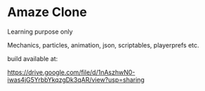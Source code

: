 # Amaze Clone
Learning purpose only

Mechanics, particles, animation, json, scriptables, playerprefs etc.

build available at:

https://drive.google.com/file/d/1nAszhwN0-iwas4jG5YrbbYkqzgDk3qAR/view?usp=sharing
